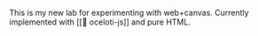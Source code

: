
This is my new lab for experimenting with web+canvas. Currently implemented with [[🧰 oceloti-js]] and pure HTML.